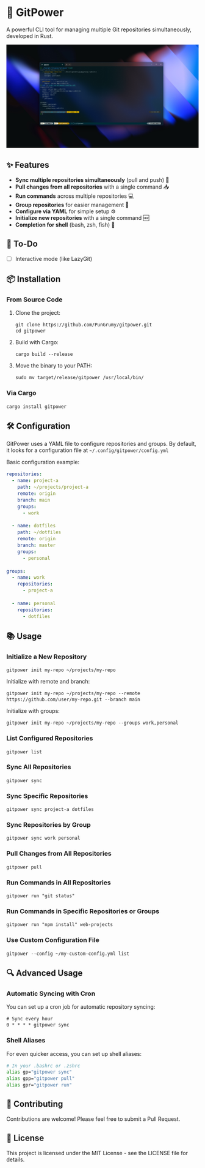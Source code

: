 # 🚀 GitPower

A powerful CLI tool for managing multiple Git repositories simultaneously, developed in Rust.

![Preview](./public/preview.png)

## ✨ Features

- **Sync multiple repositories simultaneously** (pull and push) 🔄
- **Pull changes from all repositories** with a single command 📥
- **Run commands** across multiple repositories 💻
- **Group repositories** for easier management 📁
- **Configure via YAML** for simple setup ⚙️
- **Initialize new repositories** with a single command 🆕
- **Completion for shell** (bash, zsh, fish) 🐚

## 🎯 To-Do

- [ ] Interactive mode (like LazyGit)

## 📦 Installation

### From Source Code

1. Clone the project:

   ```
   git clone https://github.com/PunGrumy/gitpower.git
   cd gitpower
   ```

2. Build with Cargo:

   ```
   cargo build --release
   ```

3. Move the binary to your PATH:

   ```
   sudo mv target/release/gitpower /usr/local/bin/
   ```

### Via Cargo

```
cargo install gitpower
```

## 🛠️ Configuration

GitPower uses a YAML file to configure repositories and groups. By default, it looks for a configuration file at `~/.config/gitpower/config.yml`

Basic configuration example:

```yaml
repositories:
  - name: project-a
    path: ~/projects/project-a
    remote: origin
    branch: main
    groups:
      - work

  - name: dotfiles
    path: ~/dotfiles
    remote: origin
    branch: master
    groups:
      - personal

groups:
  - name: work
    repositories:
      - project-a

  - name: personal
    repositories:
      - dotfiles
```

## 📚 Usage

### Initialize a New Repository

```
gitpower init my-repo ~/projects/my-repo
```

Initialize with remote and branch:

```
gitpower init my-repo ~/projects/my-repo --remote https://github.com/user/my-repo.git --branch main
```

Initialize with groups:

```
gitpower init my-repo ~/projects/my-repo --groups work,personal
```

### List Configured Repositories

```
gitpower list
```

### Sync All Repositories

```
gitpower sync
```

### Sync Specific Repositories

```
gitpower sync project-a dotfiles
```

### Sync Repositories by Group

```
gitpower sync work personal
```

### Pull Changes from All Repositories

```
gitpower pull
```

### Run Commands in All Repositories

```
gitpower run "git status"
```

### Run Commands in Specific Repositories or Groups

```
gitpower run "npm install" web-projects
```

### Use Custom Configuration File

```
gitpower --config ~/my-custom-config.yml list
```

## 🔍 Advanced Usage

### Automatic Syncing with Cron

You can set up a cron job for automatic repository syncing:

```
# Sync every hour
0 * * * * gitpower sync
```

### Shell Aliases

For even quicker access, you can set up shell aliases:

```bash
# In your .bashrc or .zshrc
alias gp="gitpower sync"
alias gpp="gitpower pull"
alias gpr="gitpower run"
```

## 👥 Contributing

Contributions are welcome! Please feel free to submit a Pull Request.

## 📄 License

This project is licensed under the MIT License - see the LICENSE file for details.
